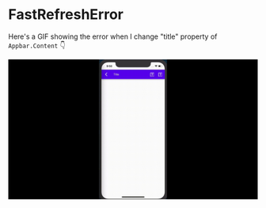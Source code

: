 # FastRefreshError

Here's a GIF showing the error when I change "title" property of `Appbar.Content` 👇

![fast-refresh-error](./fast-refresh-error.gif)